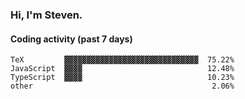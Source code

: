 ### Hi, I'm Steven.

#### Coding activity (past 7 days)
```
TeX         ▓▓▓▓▓▓▓▓▓▓▓▓▓▓▓▓▓▓▓▓▓▓▓▓▓▓▓▓▓▓  75.22%
JavaScript  ▓▓▓▓                            12.48%
TypeScript  ▓▓▓▓                            10.23%
other                                        2.06%
```
